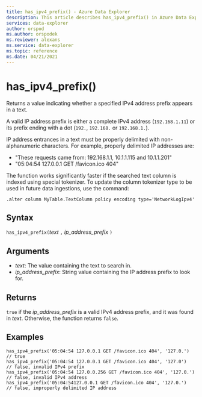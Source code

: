 ```yaml
---
title: has_ipv4_prefix() - Azure Data Explorer
description: This article describes has_ipv4_prefix() in Azure Data Explorer.
services: data-explorer
author: orspod
ms.author: orspodek
ms.reviewer: alexans
ms.service: data-explorer
ms.topic: reference
ms.date: 04/21/2021
---
```

# has_ipv4_prefix()

Returns a value indicating whether a specified IPv4 address prefix appears in a text.

A valid IP address prefix is either a complete IPv4 address (`192.168.1.11`) or its prefix ending with a dot (`192.`, `192.168.` or `192.168.1.`).

IP address entrances in a text must be properly delimited with non-alphanumeric characters. For example, properly delimited IP addresses are:

 * "These requests came from: 192.168.1.1, 10.1.1.115 and 10.1.1.201"
 * "05:04:54 127.0.0.1 GET /favicon.ico 404"

The function works significantly faster if the searched text column is indexed using special tokenizer. To update the column tokenizer type to be used in future data ingestions, use the command:

```kusto
.alter column MyTable.TextColumn policy encoding type='NetworkLogIpv4'
```


## Syntax

`has_ipv4_prefix(`*text* `,` *ip_address_prefix* `)`

## Arguments

* *text*: The value containing the text to search in.
* *ip_address_prefix*: String value containing the IP address prefix to look for.

## Returns

`true` if the *ip_address_prefix* is a valid IPv4 address prefix, and it was found in *text*. Otherwise, the function returns `false`.

## Examples

```kusto
has_ipv4_prefix('05:04:54 127.0.0.1 GET /favicon.ico 404', '127.0.')          // true
has_ipv4_prefix('05:04:54 127.0.0.1 GET /favicon.ico 404', '127.0')           // false, invalid IPv4 prefix
has_ipv4_prefix('05:04:54 127.0.0.256 GET /favicon.ico 404', '127.0.')        // false, invalid IPv4 address
has_ipv4_prefix('05:04:54127.0.0.1 GET /favicon.ico 404', '127.0.')           // false, improperly delimited IP address
```
